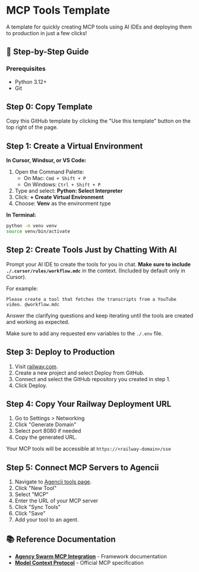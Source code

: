 # MCP Tools Template

A template for quickly creating MCP tools using AI IDEs and deploying them to production in just a few clicks!

## 🚀 Step-by-Step Guide

### Prerequisites
- Python 3.12+
- Git

## Step 0: Copy Template

Copy this GitHub template by clicking the "Use this template" button on the top right of the page.

## Step 1: Create a Virtual Environment

**In Cursor, Windsur, or VS Code:**

1. Open the Command Palette:
   - On Mac: `Cmd + Shift + P`
   - On Windows: `Ctrl + Shift + P`
2. Type and select: **Python: Select Interpreter**
3. Click: **+ Create Virtual Environment**
4. Choose: **Venv** as the environment type

**In Terminal:**
```bash
python -m venv venv
source venv/bin/activate
```

## Step 2: Create Tools Just by Chatting With AI

Prompt your AI IDE to create the tools for you in chat. **Make sure to include `./.cursor/rules/workflow.mdc`** in the context. (Included by default only in Cursor). 

For example:

```
Please create a tool that fetches the transcripts from a YouTube video. @workflow.mdc
```

Answer the clarifying questions and keep iterating until the tools are created and working as expected.

Make sure to add any requested env variables to the `./.env` file.

## Step 3: Deploy to Production

1. Visit [railway.com](https://railway.com).
2. Create a new project and select Deploy from GitHub.
3. Connect and select the GitHub repository you created in step 1.
4. Click Deploy.


## Step 4: Copy Your Railway Deployment URL

1. Go to Settings > Networking
2. Click "Generate Domain"
3. Select port 8080 if needed
4. Copy the generated URL.

Your MCP tools will be accessible at `https://<railway-domain>/sse`

## Step 5: Connect MCP Servers to Agencii

1. Navigate to [Agencii tools page](https://agencii.ai/tools/). 
2. Click "New Tool"
3. Select "MCP"
4. Enter the URL of your MCP server
5. Click "Sync Tools"
6. Click "Save"
7. Add your tool to an agent.


## 📚 Reference Documentation

- **[Agency Swarm MCP Integration](https://github.com/VRSEN/agency-swarm)** - Framework documentation
- **[Model Context Protocol](https://modelcontextprotocol.io/)** - Official MCP specification
